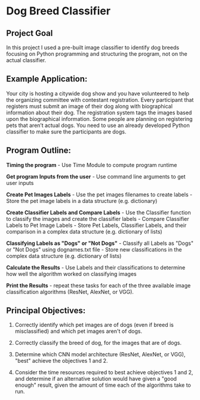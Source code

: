 # Dog Breed Classifier

## Project Goal
In this project I used a pre-built image classifier to identify dog breeds focusing on Python programming and structuring the program, not on the actual classifier.

## Example Application:

Your city is hosting a citywide dog show and you have volunteered to help the organizing committee with contestant registration. Every participant that registers must submit an image of their dog along with biographical information about their dog. The registration system tags the images based upon the biographical information. Some people are planning on registering pets that aren’t actual dogs. You need to use an already developed Python classifier to make sure the participants are dogs.

## Program Outline:

**Timing the program**
	- Use Time Module to compute program runtime
  
**Get program Inputs from the user**
	- Use command line arguments to get user inputs

**Create Pet Images Labels**
	- Use the pet images filenames to create labels
	- Store the pet image labels in a data structure (e.g. dictionary)

**Create Classifier Labels and Compare Labels**
	- Use the Classifier function to classify the images and create the classifier labels
	- Compare Classifier Labels to Pet Image Labels
	- Store Pet Labels, Classifier Labels, and their comparison in a complex data structure (e.g. dictionary of lists)

**Classifying Labels as "Dogs" or "Not Dogs"**
	- Classify all Labels as "Dogs" or "Not Dogs" using dognames.txt file
	- Store new classifications in the complex data structure (e.g. dictionary of lists)

**Calculate the Results**
	- Use Labels and their classifications to determine how well the algorithm worked on classifying images

**Print the Results**
	- repeat these tasks for each of the three available image classification algorithms (ResNet, AlexNet, or VGG).
  
## Principal Objectives:

1. Correctly identify which pet images are of dogs (even if breed is misclassified) and which pet images aren't of dogs.
 
2. Correctly classify the breed of dog, for the images that are of dogs.
 
3. Determine which CNN model architecture (ResNet, AlexNet, or VGG), "best" achieve the objectives 1 and 2.
 
4. Consider the time resources required to best achieve objectives 1 and 2, and determine if an alternative solution would have given a "good enough" result, given the amount of time each of the algorithms take to run.
